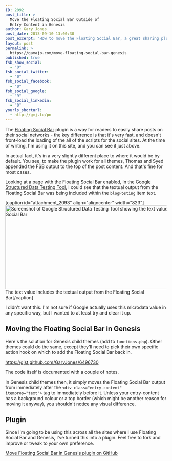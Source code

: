 ```yaml
---
ID: 2092
post_title: >
  Move the Floating Social Bar Outside of
  Entry Content in Genesis
author: Gary Jones
post_date: 2013-09-10 13:00:30
post_excerpt: "How to move the Floating Social Bar, a great sharing plugin, in Genesis so that it doesn't impact on your microdata or design."
layout: post
permalink: >
  https://gamajo.com/move-floating-social-bar-genesis
published: true
fsb_show_social:
  - "0"
fsb_social_twitter:
  - "0"
fsb_social_facebook:
  - "0"
fsb_social_google:
  - "9"
fsb_social_linkedin:
  - "0"
yourls_shorturl:
  - http://gmj.to/pn
---
```

The <a href="http://wordpress.org/plugins/floating-social-bar/">Floating Social Bar</a> plugin is a way for readers to easily share posts on their social networks - the key difference is that it's very fast, and doesn't front-load the loading of the all of the scripts for the social sites. At the time of writing, I'm using it on this site, and you can see it just above.

In actual fact, it's in a very slightly different place to where it would be by default. You see, to make the plugin work for all themes, Thomas and Syed appended the FSB output to the top of the post content. And that's fine for most cases.

Looking at a page with the Floating Social Bar enabled, in the <a href="http://www.google.com/webmasters/tools/richsnippets" title="aka Google Rich Snippets tool">Google Structured Data Testing Tool</a>, I could see that the textual output from the Floating Social Bar was being included within the <code>blogPosting</code> item text.

[caption id="attachment_2093" align="aligncenter" width="823"]<img src="https://gamajo.com/wp-content/uploads/floating-social-bar-microdata-issue.png" alt="Screenshot of Google Structured Data Testing Tool showing the text value includes the textual output from the Floating Social Bar" width="823" height="262" class="size-full wp-image-2093" /> The text value includes the textual output from the Floating Social Bar[/caption]

I didn't want this. I'm not sure if Google actually uses this microdata value in any specific way, but I wanted to at least try and clear it up.

<h2>Moving the Floating Social Bar in Genesis</h2>

Here's the solution for Genesis child themes (add to <code>functions.php</code>). Other themes could do the same, except they'll need to pick their own specific action hook on which to add the Floating Social Bar back in.

https://gist.github.com/GaryJones/6496730

The code itself is documented with a couple of notes.

In Genesis child themes then, it simply moves the Floating Social Bar output from immediately after the <code>&lt;div class="entry-content" itemprop="text"></code> tag to immediately before it. Unless your entry-content has a background colour or a top border (which might be another reason for moving it anyway), you shouldn't notice any visual difference.

<h2>Plugin</h2>
Since I'm going to be using this across all the sites where I use Floating Social Bar and Genesis, I've turned this into a plugin. Feel free to fork and improve or tweak to your own preference.

<a href="https://github.com/GaryJones/move-floating-social-bar-in-genesis">Move Floating Social Bar in Genesis plugin on GitHub</a>